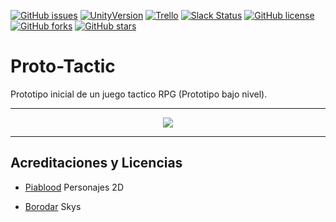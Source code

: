 [![GitHub issues](https://img.shields.io/github/issues/MoonAntonio/Proto-Tactic.svg)](https://github.com/MoonAntonio/Proto-Tactic/issues)
[![UnityVersion](https://img.shields.io/badge/Unity-2017.1.1p2-brightgreen.svg)](https://unity3d.com/es)
[![Trello](https://img.shields.io/badge/Trello-OFF-red.svg)](https://github.com/MoonAntonio/Proto-Tactic)
[![Slack Status](https://moonantonio.herokuapp.com/badge.svg)](https://moonantonio.herokuapp.com/)
[![GitHub license](https://img.shields.io/badge/license-AGPL-blue.svg)](https://raw.githubusercontent.com/MoonAntonio/Proto-Tactic/master/LICENSE)
[![GitHub forks](https://img.shields.io/github/forks/MoonAntonio/Proto-Tactic.svg)](https://github.com/MoonAntonio/Proto-Tactic/network)
[![GitHub stars](https://img.shields.io/github/stars/MoonAntonio/Proto-Tactic.svg)](https://github.com/MoonAntonio/Proto-Tactic/stargazers)

# Proto-Tactic
Prototipo inicial de un juego tactico RPG (Prototipo bajo nivel).

---

<p align="center"><img src="https://github.com/MoonAntonio/Proto-Tactic/blob/master/res/prev.gif?raw=true"></p>

---

## Acreditaciones y Licencias

- [Piablood][1] Personajes 2D

- [Borodar][2] Skys

[1]: http://blog.livedoor.jp/piablood/
[2]: http://www.borodar.com/
